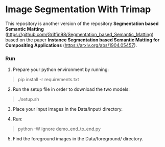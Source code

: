 # Image Segmentation With Trimap

This repository is another version of the repository **Segmentation based Semantic Matting**
 (https://github.com/Griffin98/Segmentation_based_Semantic_Matting) based on the paper  **Instance Segmentation based Semantic Matting for Compositing Applications** (https://arxiv.org/abs/1904.05457).

### Run
1. Prepare your python environment by running:

> pip install -r requirements.txt

2. Run the setup file in order to download the two models:

> ./setup.sh

3. Place your input images in the Data/input/ directory.

4. Run:

> python -W ignore demo_end_to_end.py

5. Find the foreground images in the Data/foreground/ directory. 
